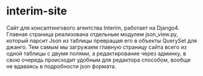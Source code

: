 # interim-site
Сайт для консалтингового агентства Interim, работает на Django4. Главная страница реализована отдельным модулем json_view.py, который парсит Json из таблицы превращая его в объекты QuerySet для джанго. Тем самым мы загружаем главную страницу сайта всего из одной таблицы с двумя полями, а редактирование через админку, в свою очередь происходит удобным для редактора способом, вообще не вдаваясь в подробности json формата.
